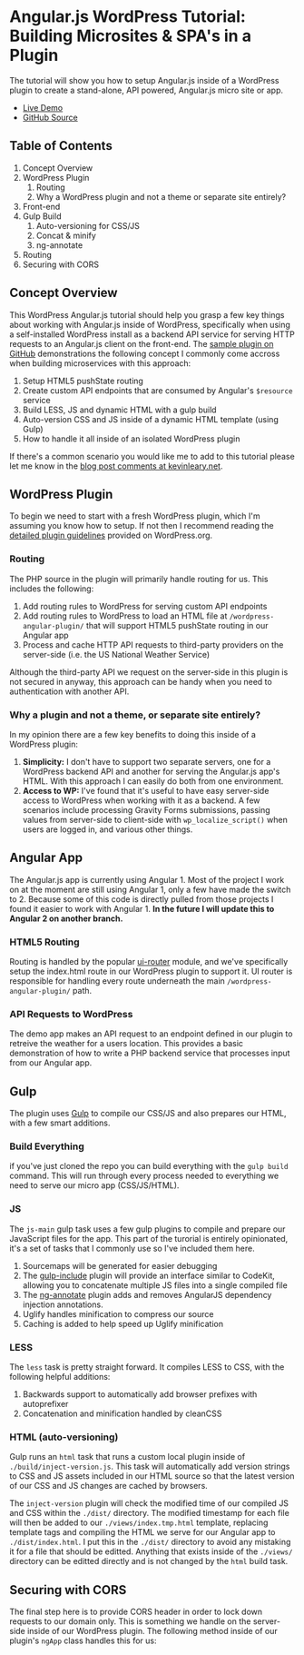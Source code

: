 # Angular.js WordPress Tutorial: Building Microsites & SPA's in a Plugin

The tutorial will show you how to setup Angular.js inside of a WordPress plugin to create a stand-alone, API powered, Angular.js micro site or app.

* [Live Demo](https://www.kevinleary.net/wordpress-angular-plugin/)
* [GitHub Source](https://github.com/Kevinlearynet/wordpress-angular-plugin)

## Table of Contents

1. Concept Overview
1. WordPress Plugin
	1. Routing
	1. Why a WordPress plugin and not a theme or separate site entirely?
1. Front-end
1. Gulp Build
	1. Auto-versioning for CSS/JS
	1. Concat & minify
	1. ng-annotate 
1. Routing
1. Securing with CORS

## Concept Overview

This WordPress Angular.js tutorial should help you grasp a few key things about working with Angular.js inside of WordPress, specifically when using a self-installed WordPress install as a backend API service for serving HTTP requests to an Angular.js client on the front-end. The [sample plugin on GitHub](https://github.com/Kevinlearynet/wordpress-angular-plugin) demonstrations the following concept I commonly come accross when building microservices with this approach:

1. Setup HTML5 pushState routing
2. Create custom API endpoints that are consumed by Angular's `$resource` service
3. Build LESS, JS and dynamic HTML with a gulp build
4. Auto-version CSS and JS inside of a dynamic HTML template (using Gulp)
5. How to handle it all inside of an isolated WordPress plugin

If there's a common scenario you would like me to add to this tutorial please let me know in the [blog post comments at kevinleary.net](https://www.kevinleary.net/blog/).

## WordPress Plugin

To begin we need to start with a fresh WordPress plugin, which I'm assuming you know how to setup. If not then I recommend reading the [detailed plugin guidelines](https://developer.wordpress.org/plugins/wordpress-org/detailed-plugin-guidelines/) provided on WordPress.org.

### Routing

The PHP source in the plugin will primarily handle routing for us. This includes the following:

1. Add routing rules to WordPress for serving custom API endpoints
2. Add routing rules to WordPress to load an HTML file at `/wordpress-angular-plugin/` that will support HTML5 pushState routing in our Angular app
3. Process and cache HTTP API requests to third-party providers on the server-side (i.e. the US National Weather Service)

Although the third-party API we request on the server-side in this plugin is not secured in anyway, this approach can be handy when you need to authentication with another API.

### Why a plugin and not a theme, or separate site entirely?

In my opinion there are a few key benefits to doing this inside of a WordPress plugin:

1. **Simplicity:** I don't have to support two separate servers, one for a WordPress backend API and another for serving the Angular.js app's HTML. With this approach I can easily do both from one environment.
2. **Access to WP:** I've found that it's useful to have easy server-side access to WordPress when working with it as a backend. A few scenarios include processing Gravity Forms submissions, passing values from server-side to client-side with `wp_localize_script()` when users are logged in, and various other things.

## Angular App

The Angular.js app is currently using Angular 1. Most of the project I work on at the moment are still using Angular 1, only a few have made the switch to 2. Because some of this code is directly pulled from those projects I found it easier to work with Angular 1. **In the future I will update this to Angular 2 on another branch.**

### HTML5 Routing

Routing is handled by the popular [ui-router](https://ui-router.github.io/) module, and we've specifically setup the index.html route in our WordPress plugin to support it. UI router is responsible for handling every route underneath the main `/wordpress-angular-plugin/` path.

### API Requests to WordPress

The demo app makes an API request to an endpoint defined in our plugin to retreive the weather for a users location. This provides a basic demonstration of how to write a PHP backend service that processes input from our Angular app.

## Gulp

The plugin uses [Gulp](http://gulpjs.com/) to compile our CSS/JS and also prepares our HTML, with a few smart additions.

### Build Everything

if you've just cloned the repo you can build everything with the `gulp build` command. This will run through every process needed to everything we need to serve our micro app (CSS/JS/HTML).

### JS

The `js-main` gulp task uses a few gulp plugins to compile and prepare our JavaScript files for the app. This part of the turorial is entirely opinionated, it's a set of tasks that I commonly use so I've included them here.

1. Sourcemaps will be generated for easier debugging
1. The [gulp-include](https://www.npmjs.com/package/gulp-include) plugin will provide an interface similar to CodeKit, allowing you to concatenate multiple JS files into a single compiled file
1. The [ng-annotate](https://www.npmjs.com/package/ng-annotate) plugin adds and removes AngularJS dependency injection annotations.
1. Uglify handles minification to compress our source
1. Caching is added to help speed up Uglify minification

### LESS

The `less` task is pretty straight forward. It compiles LESS to CSS, with the following helpful additions:

1. Backwards support to automatically add browser prefixes with autoprefixer
2. Concatenation and minification handled by cleanCSS

### HTML (auto-versioning)

Gulp runs an `html` task that runs a custom local plugin inside of `./build/inject-version.js`. This task will automatically add version strings to CSS and JS assets included in our HTML source so that the latest version of our CSS and JS changes are cached by browsers. 

The `inject-version` plugin will check the modified time of our compiled JS and CSS within the `./dist/` directory. The modified timestamp for each file will then be added to our `./views/index.tmp.html` template, replacing template tags and compiling the HTML we serve for our Angular app to `./dist/index.html`. I put this in the `./dist/` directory to avoid any mistaking it for a file that should be editted. Anything that exists inside of the `./views/` directory can be editted directly and is not changed by the `html` build task.

## Securing with CORS

The final step here is to provide CORS header in order to lock down requests to our domain only. This is something we handle on the server-side inside of our WordPress plugin. The following method inside of our plugin's `ngApp` class handles this for us:

~~~.language-php

~~~